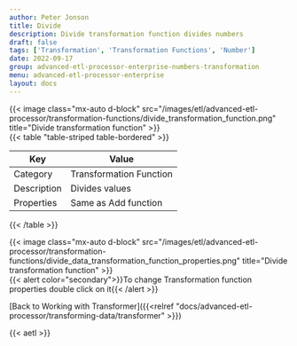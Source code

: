 ```yaml
---
author: Peter Jonson
title: Divide
description: Divide transformation function divides numbers
draft: false
tags: ['Transformation', 'Transformation Functions', 'Number']
date: 2022-09-17
group: advanced-etl-processor-enterprise-numbers-transformation
menu: advanced-etl-processor-enterprise
layout: docs
---
```


{{< image class="mx-auto d-block"  src="/images/etl/advanced-etl-processor/transformation-functions/divide_transformation_function.png" title="Divide transformation function" >}}
\
{{< table "table-striped table-bordered" >}}

| Key         | Value                   |
| ----------- | ----------------------- |
| Category    | Transformation Function |
| Description | Divides values          |
| Properties  | Same as Add function    |

{{< /table >}}

{{< image class="mx-auto d-block"  src="/images/etl/advanced-etl-processor/transformation-functions/divide_data_transformation_function_properties.png" title="Divide transformation function" >}}
\
{{< alert color="secondary">}}To change Transformation function properties double click on it{{< /alert >}}

[Back to Working with Transformer]({{<relref "docs/advanced-etl-processor/transforming-data/transformer" >}})

{{< aetl >}}
